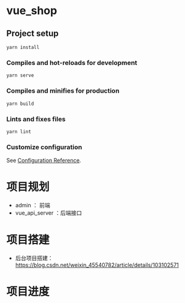 <!--
 * @Descripttion: 
 * @version: 
 * @Author: linqiaoxin
 * @Date: 2020-12-22 16:07:13
 * @LastEditors: linqiaoxin
 * @LastEditTime: 2020-12-22 16:51:18
-->
# vue_shop

## Project setup
```
yarn install
```

### Compiles and hot-reloads for development
```
yarn serve
```

### Compiles and minifies for production
```
yarn build
```

### Lints and fixes files
```
yarn lint
```

### Customize configuration
See [Configuration Reference](https://cli.vuejs.org/config/).

# 项目规划
 * admin ： 前端
 * vue_api_server ：后端接口
# 项目搭建
 
 * 后台项目搭建：https://blog.csdn.net/weixin_45540782/article/details/103102571

# 项目进度